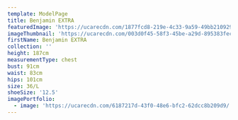 ```yaml
---
template: ModelPage
title: Benjamin EXTRA
featuredImage: 'https://ucarecdn.com/1877fcd8-219e-4c33-9a59-49bb210929d2/'
imageThumbnail: 'https://ucarecdn.com/003d0f45-58f3-45be-a29d-895383fecca0/'
firstName: Benjamin EXTRA
collection: ''
height: 187cm
measurementType: chest
bust: 91cm
waist: 83cm
hips: 101cm
size: 36/L
shoeSize: '12.5'
imagePortfolio:
  - image: 'https://ucarecdn.com/6187217d-43f0-48e6-bfc2-62dcc8b209d9/'
---
```


